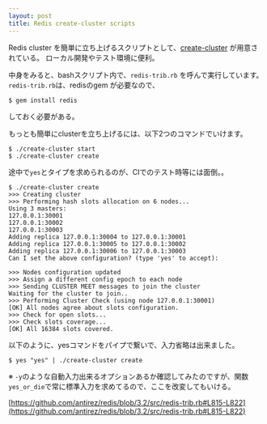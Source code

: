```yaml
---
layout: post
title: Redis create-cluster scripts
---
```


Redis cluster を簡単に立ち上げるスクリプトとして、[create-cluster](https://github.com/antirez/redis/tree/3.2/utils/create-cluster) が用意されている。
ローカル開発やテスト環境に便利。

中身をみると、bashスクリプト内で、`redis-trib.rb` を呼んで実行しています。
`redis-trib.rb`は、redisのgem が必要なので、

```
$ gem install redis
```

しておく必要がある。

もっとも簡単にclusterを立ち上げるには、以下2つのコマンドでいけます。

```
$ ./create-cluster start
$ ./create-cluster create
```

途中で`yes`とタイプを求められるのが、CIでのテスト時等には面倒。。

```
$ ./create-cluster create
>>> Creating cluster
>>> Performing hash slots allocation on 6 nodes...
Using 3 masters:
127.0.0.1:30001
127.0.0.1:30002
127.0.0.1:30003
Adding replica 127.0.0.1:30004 to 127.0.0.1:30001
Adding replica 127.0.0.1:30005 to 127.0.0.1:30002
Adding replica 127.0.0.1:30006 to 127.0.0.1:30003
Can I set the above configuration? (type 'yes' to accept):

>>> Nodes configuration updated
>>> Assign a different config epoch to each node
>>> Sending CLUSTER MEET messages to join the cluster
Waiting for the cluster to join..
>>> Performing Cluster Check (using node 127.0.0.1:30001)
[OK] All nodes agree about slots configuration.
>>> Check for open slots...
>>> Check slots coverage...
[OK] All 16384 slots covered.
```

以下のように、yesコマンドをパイプで繋いで、入力省略は出来ました。

```
$ yes "yes" | ./create-cluster create
```

※ `-y`のような自動入力出来るオプションあるか確認してみたのですが、関数 `yes_or_die`で常に標準入力を求めてるので、ここを改変してもいける。

[https://github.com/antirez/redis/blob/3.2/src/redis-trib.rb#L815-L822](https://github.com/antirez/redis/blob/3.2/src/redis-trib.rb#L815-L822)

